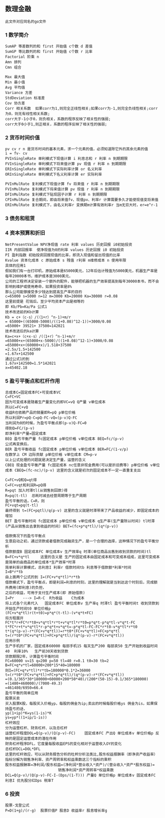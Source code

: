 ## 数理金融

    此文件对应同名的go文件

### 1 数学简介

    SumAP 等差数列的和 first 开始值 c个数 d 差值
    SumGP 等比数列的和 first 开始值 c个数 r 比率
    Factorial 阶乘 n
    Amn 排列
    Cmn 组合

    Max 最大值
    Min 最小值
    Avg 平均值
    Variance 方差
    StdDeviation 标准差
    Cov 协方差
    Corr 相关系数  如果corr为1,则完全正线性相关;如果corr为-1,则完全负线性相关;corr为0，则无有线性相关系数;
    corr大于-1小于0，则负相关，系数的程序反映了相关性的强弱;
    corr大于0小于1,则正相关，系数的程序反映了相关性的强弱;

### 2 货币时间价值

    pv cv r n 是货币时间的基本元素，求一个元素的值，必须知道除它外的其余元素的值 
    i = fv- cv
    PVInSingleRate 单利模式下现值计算 i 利息总和 r 利率 n 到期期限
    FVInSingleRate 单利模式下将来值计算 pv 现值 r 利率 n 到期期限
    ERInSingleRate 单利模式下实际利率计算 or 名义利率
    ORInSingleRate 单利模式下名义利率计算 er 实际利率
    
    PVInMulRate 复利模式下现值计算 fv 将来值 r 利率 n 到期期限
    FVInMulRate 复利模式下将来值计算 pv 现值 r 利率 n 到期期限
    DFInMulRate 复利模式下贴现因子计算 r 利率 n 到期期限
    CPInMulRate 复合期间，即由将来值fv、现值pv、利率r 计算需要多久才能使现值变将来值
    ERInMulRate 复利模式下，由名义利率r 变换期m计算有效利率r 当m无穷大时，er=e^r-1

### 3 债务和租赁

### 4 资本预算和折旧

    NetPresentValue NPV净现值 rate 利率 values 历史回报 i0初始投资
    IIR 内部回报率  使净现值为0的利率 values 历史回报 i0 初始投资
    PI 盈利指数 初始投资回报现值的比率，即流入现值和留出现值的比率
    Kvalue 资本化成本 c 原始成本 s 残值 r利率 m维修成本 n 使用年限
    具体的应用1
    假如我们有一台打印机，原始成本是65000美元，12年后估计残值为5000美元，机器生产率是每年20000本书，维护成本是3000美元，
    公司的工程师决定安装一个额外的配件，能够把机器的生产效率提高到每年30000本书，而不会影响到维护或使用寿命，如果投资率是8%
    那么公司能够接受多少钱达到提高生产率的目的
    c=65000 s=5000 n=12 m=3000 Kb=20000 Ka=30000 r=0.08
    这里前提是 花钱后，至少平均资本产出是相等的
    即 Kb/Pb=Ka/Pa 公式1
    技术改进前的Kb计算
    Kb = c+（c-s）/(（1+r）^n-1)+m/r 
    = 65000+((65000-5000)/((1+0.08)^12-1))+3000/0.08
    =65000+ 39521+ 37500=142021
    技术改进后的ka计算
    Ka=c+x+（c+x-s）/(（1+r）^n-1)+m/r
    =65000+x+(65000+x-5000)/((1+0.08)^12-1)+3000/0.08
    =65000+x+(60000+x)/1.518+37500
    =2.5x/1.5+142500
    =1.67x+142500
    通过公式1的到
    1.67x+142500=1.5*142021
    x=45402.18

### 5 盈亏平衡点和杠杆作用

    总成本C=固定成本FC+可变成本VC
    C=FC+VC
    因为可变成本是随着生产量变化的即VC=vQ Q产量 v单位成本
    所以C=FC+vQ
    收益R也依赖产品的销量即R=pQ p单位价格
    所以利润Pr=pQ-C=pQ-FC-vQ=(p-v)Q-FC
    当利润为0的时候，为盈亏平衡点即(p-v)Q-FC=0
    得到Q=FC/(p-v)
    即净利率*产量=固定成本
    BEQ 盈亏平衡产量 fc固定成本 p单位价格 v单位成本 BEQ=fc/(p-v)
    公式再变换后，
    BER 盈亏平衡收益 fc固定成本 p单位价格 v单位成本 BER=FC/(1-v/p)
    在数学上 CM 边际贡献 p单位价格 v单位成本 CM=p-v
    以上公式处理的问题就是决定生产量，运营的含义
    CBEQ 现金盈亏平衡产量 fc固定成本 nc任意非现金费用(可以是折旧费等) p单位价格 v单位成本 CBEQ=(fc-nc)/(p-v) 这里的含义就是初次的固定成本不一定一直重复支出
    
    C=FC+vQ和Q=qt得
    C=FC+vqt和利润R=pQ得
    R=pqt 加入时滞tl(从销售到回款)得
    R=pq(t-tl)  总耗时减去经营周期等于生产周期
    盈亏平衡的话，C=R，则
    FC+vqt=pq(t-tl)
    最终得到 t=(FC+pqtl)/q(p-v) 这里的含义就是时滞带来了产品收益的减少，即固定成本的增加
    BET 盈亏平衡时间 fc固定成本 p单位价格 v单位成本 q生产率(生产量除以时间) tl时滞(产品从销售出去拿到收益的时间) BET=(fc+p*q*tl)/(q*(p-v))

    借款情况下的盈亏平衡点
    生意启动之初，通过贷款或者借款完成融资生产，是一个合理的选择，这种情况下的盈亏平衡分析
    借款额度B 固定成本FC 单位成本v 生产效率q 时滞(单位商品出售到收到货款的时间)tl
    B=FC+v*q*tl     这里的含义是 生产的固定成本由固定成本和可变成本组成，这里可变成本是简单的由商品的单位成本*生产效率*时滞
    简单利率计算模式，总利息I 利率r 借款时间tb 利息等于借款额*利率*时间
    I=B*r*tb
    由上面两个公式的到 I=(FC+v*q*tl)*r*tb
    借款模式下，盈亏平衡点，即是利润=利息的时刻，这里的理解就是当到达这个时刻后，完成额外费用(即利息)的负担，
    之后的收益，可用于支付生产成本(即 原始借款)
    I=Pr    ---> I=R-C  R为收益    C为成本
    将上式各个元素代入   固定成本FC 单位成本v 生产率q 时滞tl 盈亏平衡时间t 收到贷款到开始生产时间t0 单位价格p
    (FC+v*q*tl)r(t+t0)=p*q*(t-tl)-(v*q*t+FC)
    将方程展开
    FC*t*r+FC*r*t0+v*q*tl*r*t+v*q*tl*r*t0=p*q*t-p*q*tl-v*q*t-FC
    t*FC*r+t*v*q*tl*r-p*q*t+v*q*t=-p*q*tl-FC-FC*r*t0-v*q*tl*r*t0
    t*(q*(p-v)-r*(FC+v*q*tl))=r*t0*(FC+v*q*tl)+FC+p*q*tl
    t=(r*t0*(FC+v*q*tl)+FC+p*q*tl)/(q*(p-v)-r*(FC+v*q*tl))
    应用示例
    生产手机的厂家，固定成本60000 每部手机15 每天生产200 每部卖50 生产开始到收益时间40  利率10%   生产前30天收到贷款
    贷款期限2年，计算盈亏平衡时间
    FC=60000 v=15 q=200 p=50 tl=40 r=0.1 t0=30 tb=2
    B=FC+q*v*tl=60000+200*15*40=180000
    则I=(FC+q*v*tl)*r*tb=180000*0.1*2=36000
    t=(r*t0*(FC+v*q*tl)+FC+p*q*tl)/(q*(p-v)-r*(FC+v*q*tl))
    =(0.1/365*30*180000+60000+200*50*40)/(200*(50-15)-0.1/365*180000)
    =(1480+460000)/(7000-49.3)
    =461480/6950=66.4
    盈亏平衡的简单应用
    股票买卖
    买入股票K股，每股买入价格yp，每股的佣金为ip;卖出的时候每股价格ys 佣金为is，如果保持盈亏的话，
    yp(1+ip)*K=ys(1-is)*K
    ys=yp*((1+ip/1-is))
    杠杆效应
    分为运营杠杆、财务杠杆、以及总杠杆
    运营杠杆程度DOL=Q(p-v)/(Q(p-v)-FC)    固定成本FC 产出Q 单位成本v 单位价格p 反映的是固定运营成本的潜在作用
    财务杠杆程序DFL，它度量每股收益EPS的变化相对于运营收入OY的变化
    总杠杆DCL=DOL*DFL
    这里的杠杆效应，可以从财务报告分析的杜邦分析法类比,股东权益报酬率（即净资产收益率）指标分解为销售净利率、资产周转率和权益乘数这三个指标的乘积
    股东权益报酬率=净利润/股东权益=(净利润*营业收入*资产)/(营业收入*资产*股东权益)=
                            销售净利润*资产周转率*权益乘数
    DCL=Q(p-v)/(Q(p-v)-FC-I-(Dps/(1-T))) 产量Q 单位价格p 单位成本v 固定成本FC 利息I 优先股分红Dps 税率T

### 6 投资
    股票-戈登公式
    P=D(1+g)/(r-g)  股票价值P 股息D 收益率r 股息增长率g